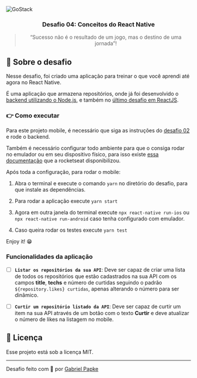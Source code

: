 <img alt="GoStack" src="https://storage.googleapis.com/golden-wind/bootcamp-gostack/header-desafios.png" />

<h3 align="center">
  Desafio 04: Conceitos do React Native
</h3>

<blockquote align="center">“Sucesso não é o resultado de um jogo, mas o destino de uma jornada”!</blockquote>

## :rocket: Sobre o desafio

Nesse desafio, foi criado uma aplicação para treinar o que você aprendi até agora no React Native.

É uma aplicação que armazena repositórios, onde já foi desenvolvido o [backend utilizando o Node.js](https://github.com/gabrielpapke/bootcamp-gostack-desafio-02), e também no [último desafio em ReactJS](https://github.com/gabrielpapke/bootcamp-gostack-desafio-03).

### 👉 Como executar
Para este projeto mobile, é necessário que siga as instruções do [desafio 02](https://github.com/gabrielpapke/bootcamp-gostack-desafio-02) e rode o backend.

Também é necessário configurar todo ambiente para que o consiga rodar no emulador ou em seu dispositivo físico, para isso existe [essa documentação](http://react-native.rocketseat.dev/) que a rocketseat disponibilizou.

Após toda a configuração, para rodar o mobile:
1. Abra o terminal e execute o comando `yarn` no diretório do desafio, para que instale as dependências.

2. Para rodar a aplicação execute `yarn start`

3. Agora em outra janela do terminal execute `npx react-native run-ios` ou `npx react-native run-android` caso tenha configurado com emulador.

4. Caso queira rodar os testes execute `yarn test`

Enjoy it! 😁

### Funcionalidades da aplicação

- [ ] **`Listar os repositórios da sua API`**: Deve ser capaz de criar uma lista de todos os repositórios que estão cadastrados na sua API com os campos **title**, **techs** e número de curtidas seguindo o padrão `${repository.likes} curtidas`, apenas alterando o número para ser dinâmico.

- [ ] **`Curtir um repositório listado da API`**: Deve ser capaz de curtir um item na sua API através de um botão com o texto **Curtir** e deve atualizar o número de likes na listagem no mobile.


## :memo: Licença

Esse projeto está sob a licença MIT.

---

Desafio feito com 💜 por [Gabriel Papke](https://linkedin.com/in/gabrielpapke/)
